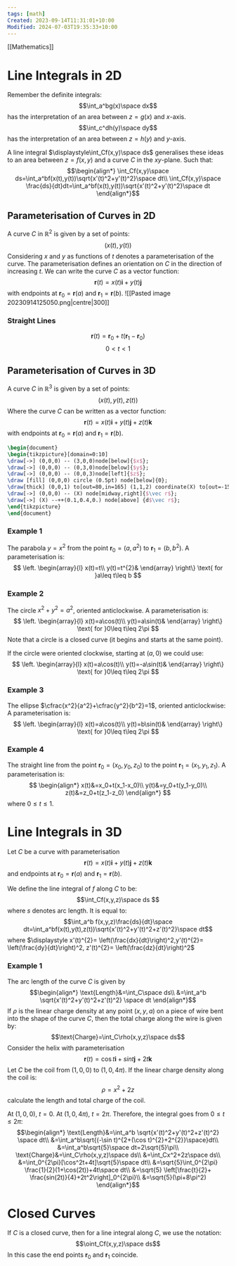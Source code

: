 ```yaml
---
tags: [math]
Created: 2023-09-14T11:31:01+10:00
Modified: 2024-07-03T19:35:33+10:00
---
```

[[Mathematics]]
# Line Integrals in 2D
Remember the definite integrals:
$$\int_a^bg(x)\space dx$$
has the interpretation of an area between $z=g(x)$ and $x$-axis.
$$\int_c^dh(y)\space dy$$
has the interpretation of an area between $z=h(y)$ and $y$-axis.

A line integral $\displaystyle\int_Cf(x,y)\space ds$ generalises these ideas to an area between $z=f(x,y)$ and a curve $C$ in the $xy$-plane. 
Such that:
$$\begin{align*}
\int_Cf(x,y)\space ds=\int_a^bf(x(t),y(t))\sqrt{x'(t)^2+y'(t)^2}\space dt\\
\int_Cf(x,y)\space \frac{ds}{dt}dt=\int_a^bf(x(t),y(t))\sqrt{x'(t)^2+y'(t)^2}\space dt
\end{align*}$$
## Parameterisation of Curves in 2D
A curve $C$ in $\mathbb{R}^2$ is given by a set of points:
$$(x(t),y(t))$$
Considering $x$ and $y$ as functions of $t$ denotes a parameterisation of the curve. 
The parameterisation defines an orientation on $C$ in the direction of increasing $t$. 
We can write the curve $C$ as a vector function:
$$\mathbf{r}(t)=x(t)\mathbf{i} + y(t)\mathbf{j}$$
with endpoints at $\mathbf{r}_0=\mathbf{r}(a)$ and $\mathbf{r}_1=\mathbf{r}(b)$.
![[Pasted image 20230914125050.png|centre|300]]
### Straight Lines
$$\mathbf{r}(t)=\mathbf{r}_0+t(\mathbf{r}_1-\mathbf{r}_0)$$
$$0<t<1$$

## Parameterisation of Curves in 3D
A curve $C$ in $\mathbb{R}^3$ is given by a set of points:
$$(x(t),y(t),z(t))$$
Where the curve $C$ can be written as a vector function:
$$\mathbf{r}(t)=x(t)\mathbf{i}+y(t)\mathbf{j}+z(t)\mathbf{k}$$
with endpoints at $\mathbf{r}_0=\mathbf{r}(a)$ and $\mathbf{r}_1=\mathbf{r}(b)$.

```tikz 
\begin{document} 
\begin{tikzpicture}[domain=0:10] 
\draw[->] (0,0,0) -- (3,0,0)node[below]{$x$};
\draw[->] (0,0,0) -- (0,3,0)node[below]{$y$};
\draw[->] (0,0,0) -- (0,0,3)node[left]{$z$};
\draw [fill] (0,0,0) circle (0.5pt) node[below]{0};
\draw[thick] (0,0,1) to[out=80,in=165] (1,1,2) coordinate(X) to[out=-15,in=150] (1,2.5,1);
\draw[->] (0,0,0) -- (X) node[midway,right]{$\vec r$};
\draw[->] (X) --++(0.1,0.4,0.) node[above] {d$\vec r$}; 
\end{tikzpicture} 
\end{document} 
```

### Example 1
The parabola $y=x^2$ from the point $\mathbf{r}_0=(a,a^2)$ to $\mathbf{r}_1=(b,b^2)$.
A parameterisation is:
$$
\left.
\begin{array}{l}
x(t)=t\\
y(t)=t^{2}&
\end{array}
\right\}
\text{ for }a\leq t\leq b
$$
### Example 2
The circle $x^2+y^2=a^2$, oriented anticlockwise.
A parameterisation is:
$$
\left.
\begin{array}{l}
x(t)=a\cos(t)\\
y(t)=a\sin(t)&
\end{array}
\right\}
\text{ for }0\leq t\leq 2\pi
$$
Note that a circle is a closed curve (it begins and starts at the same point).

If the circle were oriented clockwise, starting at $(a,0)$ we could use:
$$
\left.
\begin{array}{l}
x(t)=a\cos(t)\\
y(t)=-a\sin(t)&
\end{array}
\right\}
\text{ for }0\leq t\leq 2\pi
$$
### Example 3
The ellipse $\cfrac{x^2}{a^2}+\cfrac{y^2}{b^2}=1$, oriented anticlockwise:
A parameterisation is:
$$
\left.
\begin{array}{l}
x(t)=a\cos(t)\\
y(t)=b\sin(t)&
\end{array}
\right\}
\text{ for }0\leq t\leq 2\pi
$$
### Example 4
The straight line from the point $\mathbf{r}_0=(x_0,y_0,z_0)$ to the point $\mathbf{r}_1=(x_1,y_1,z_1)$.
A parameterisation is:
$$
\begin{align*}
x(t)&=x_0+t(x_1-x_0)\\
y(t)&=y_0+t(y_1-y_0)\\
z(t)&=z_0+t(z_1-z_0)
\end{align*}
$$
where $0\leq t\leq 1$.

# Line Integrals in 3D
Let $C$ be a curve with parameterisation
$$\mathbf{r}(t)=x(t)\mathbf{i} + y(t)\mathbf{j} + z(t) \mathbf{k}$$
and endpoints at $\mathbf{r}_0=\mathbf{r}(a)$ and $\mathbf{r}_1=\mathbf{r}(b)$.

We define the line integral of $f$ along $C$ to be:
$$\int_Cf(x,y,z)\space ds $$
where $s$ denotes arc length. It is equal to:
$$\int_a^b f(x,y,z)\frac{ds}{dt}\space dt=\int_a^bf(x(t),y(t),z(t))\sqrt{x'(t)^2+y'(t)^2+z'(t)^2}\space dt$$
where $\displaystyle x'(t)^{2}= \left(\frac{dx}{dt}\right)^2,y'(t)^{2}= \left(\frac{dy}{dt}\right)^2, z'(t)^{2}= \left(\frac{dz}{dt}\right)^2$ 
### Example 1
The arc length of the curve $C$ is given by 
$$\begin{align*}
\text{Length}&=\int_C\space ds\\
&=\int_a^b \sqrt{x'(t)^2+y'(t)^2+z'(t)^2} \space dt
\end{align*}$$
If $\rho$ is the linear charge density at any point $(x,y,a)$ on a piece of wire bent into the shape of the curve $C$, then the total charge along the wire is given by:
$$\text{Charge}=\int_C\rho(x,y,z)\space ds$$
Consider the helix with parameterisation
$$\mathbf{r}(t)=\cos t \mathbf{i}+sin t \mathbf{j} + 2t \mathbf{k}$$
Let $C$ be the coil from $(1,0,0)$ to $(1,0,4\pi)$.
If the linear charge density along the coil is:
$$\rho = x^2+2z$$
calculate the length and total charge of the coil.

At $(1,0,0)$, $t=0$.
At $(1,0,4\pi)$, $t=2\pi$. 
Therefore, the integral goes from $0\leq t\leq 2\pi$:
$$\begin{align*}
\text{Length}&=\int_a^b \sqrt{x'(t)^2+y'(t)^2+z'(t)^2} \space dt\\
&=\int_a^b\sqrt{(-\sin t)^{2+(\cos t)^{2}+2^{2}}\space}dt\\
&=\int_a^b\sqrt{5}\space dt=2\sqrt{5}\pi\\
\text{Charge}&=\int_C\rho(x,y,z)\space ds\\
&=\int_Cx^2+2z\space ds\\
&=\int_0^{2\pi}[\cos^2t+4t]\sqrt{5}\space dt\\
&=\sqrt{5}\int_0^{2\pi} \frac{1}{2}(1+\cos(2t))+4t\space dt\\
&=\sqrt{5} \left[\frac{t}{2}+ \frac{sin(2t)}{4}+2t^2\right]_0^{2\pi}\\
&=\sqrt{5}(\pi+8\pi^2)
\end{align*}$$


# Closed Curves
If $C$ is a closed curve, then for a line integral along $C$, we use the notation:
$$\oint_Cf(x,y,z)\space ds$$
In this case the end points $\mathbf{r}_0$ and $\mathbf{r}_1$ coincide. 